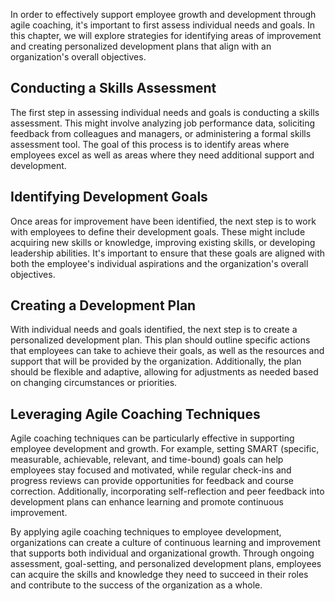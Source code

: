 
In order to effectively support employee growth and development through agile coaching, it's important to first assess individual needs and goals. In this chapter, we will explore strategies for identifying areas of improvement and creating personalized development plans that align with an organization's overall objectives.

Conducting a Skills Assessment
------------------------------

The first step in assessing individual needs and goals is conducting a skills assessment. This might involve analyzing job performance data, soliciting feedback from colleagues and managers, or administering a formal skills assessment tool. The goal of this process is to identify areas where employees excel as well as areas where they need additional support and development.

Identifying Development Goals
-----------------------------

Once areas for improvement have been identified, the next step is to work with employees to define their development goals. These might include acquiring new skills or knowledge, improving existing skills, or developing leadership abilities. It's important to ensure that these goals are aligned with both the employee's individual aspirations and the organization's overall objectives.

Creating a Development Plan
---------------------------

With individual needs and goals identified, the next step is to create a personalized development plan. This plan should outline specific actions that employees can take to achieve their goals, as well as the resources and support that will be provided by the organization. Additionally, the plan should be flexible and adaptive, allowing for adjustments as needed based on changing circumstances or priorities.

Leveraging Agile Coaching Techniques
------------------------------------

Agile coaching techniques can be particularly effective in supporting employee development and growth. For example, setting SMART (specific, measurable, achievable, relevant, and time-bound) goals can help employees stay focused and motivated, while regular check-ins and progress reviews can provide opportunities for feedback and course correction. Additionally, incorporating self-reflection and peer feedback into development plans can enhance learning and promote continuous improvement.

By applying agile coaching techniques to employee development, organizations can create a culture of continuous learning and improvement that supports both individual and organizational growth. Through ongoing assessment, goal-setting, and personalized development plans, employees can acquire the skills and knowledge they need to succeed in their roles and contribute to the success of the organization as a whole.
